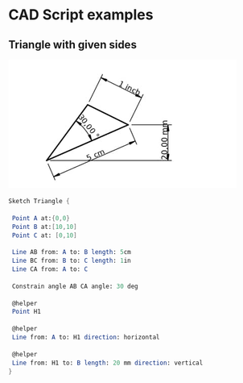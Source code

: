 # CAD Script examples

## Triangle with given sides

![Triangle](./assets/task1.png)

```mathematica
Sketch Triangle {
 
 Point A at:{0,0}
 Point B at:[10,10]
 Point C at: [0,10]

 Line AB from: A to: B length: 5cm
 Line BC from: B to: C length: 1in
 Line CA from: A to: C

 Constrain angle AB CA angle: 30 deg

 @helper
 Point H1
 
 @helper
 Line from: A to: H1 direction: horizontal

 @helper
 Line from: H1 to: B length: 20 mm direction: vertical 
}
```
